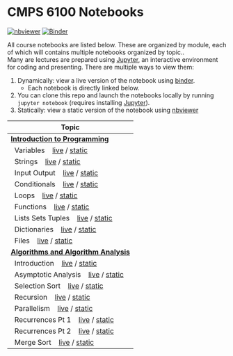 # CMPS 6100 Notebooks

[![nbviewer](https://github.com/jupyter/design/blob/master/logos/Badges/nbviewer_badge.svg)](https://nbviewer.org/github/CMPS-6100/notebooks/tree/main/)
[![Binder](https://mybinder.org/badge_logo.svg)](https://mybinder.org/v2/gh/cmps2200-fall2021/cmps-2200-slides/main)

All course notebooks are listed below. These are organized by module, each of which will contains multiple notebooks organized by topic..  
Many are lectures are prepared using [Jupyter](https://jupyter.org/), an interactive environment for coding and presenting. There are multiple ways to view them:

1. Dynamically: view a live version of the notebook using [binder](https://mybinder.org/). 
    -   Each notebook is directly linked below.
2. You can  clone this repo and launch the notebooks locally by running `jupyter notebook` (requires installing  [Jupyter](https://jupyter.org/)).
3. Statically: view a static version of the notebook using [nbviewer](https://nbviewer.jupyter.org)


|Topic|
|-----|
|[**Introduction to Programming**](https://github.com/CMPS-6100/notebooks/tree/main/01-Intro-to-Programming)|
|&nbsp;&nbsp;Variables &nbsp;&nbsp; [live](https://mybinder.org/v2/gh/CMPS-6100/notebooks/main?filepath=01-Intro-to-Programming/04-variables.ipynb) / [static](https://nbviewer.jupyter.org/github/CMPS-6100/notebooks/blob/main/01-Intro-to-Programming/04-variables.ipynb?flush_cache=True)|
|&nbsp;&nbsp;Strings &nbsp;&nbsp; [live](https://mybinder.org/v2/gh/CMPS-6100/notebooks/main?filepath=01-Intro-to-Programming/05-strings.ipynb) / [static](https://nbviewer.jupyter.org/github/CMPS-6100/notebooks/blob/main/01-Intro-to-Programming/05-strings.ipynb?flush_cache=True)|
|&nbsp;&nbsp;Input Output &nbsp;&nbsp; [live](https://mybinder.org/v2/gh/CMPS-6100/notebooks/main?filepath=01-Intro-to-Programming/06-input_output.ipynb) / [static](https://nbviewer.jupyter.org/github/CMPS-6100/notebooks/blob/main/01-Intro-to-Programming/06-input_output.ipynb?flush_cache=True)|
|&nbsp;&nbsp;Conditionals &nbsp;&nbsp; [live](https://mybinder.org/v2/gh/CMPS-6100/notebooks/main?filepath=01-Intro-to-Programming/07-conditionals.ipynb) / [static](https://nbviewer.jupyter.org/github/CMPS-6100/notebooks/blob/main/01-Intro-to-Programming/07-conditionals.ipynb?flush_cache=True)|
|&nbsp;&nbsp;Loops &nbsp;&nbsp; [live](https://mybinder.org/v2/gh/CMPS-6100/notebooks/main?filepath=01-Intro-to-Programming/08-loops.ipynb) / [static](https://nbviewer.jupyter.org/github/CMPS-6100/notebooks/blob/main/01-Intro-to-Programming/08-loops.ipynb?flush_cache=True)|
|&nbsp;&nbsp;Functions &nbsp;&nbsp; [live](https://mybinder.org/v2/gh/CMPS-6100/notebooks/main?filepath=01-Intro-to-Programming/09-functions.ipynb) / [static](https://nbviewer.jupyter.org/github/CMPS-6100/notebooks/blob/main/01-Intro-to-Programming/09-functions.ipynb?flush_cache=True)|
|&nbsp;&nbsp;Lists Sets Tuples &nbsp;&nbsp; [live](https://mybinder.org/v2/gh/CMPS-6100/notebooks/main?filepath=01-Intro-to-Programming/07-lists_sets_tuples.ipynb) / [static](https://nbviewer.jupyter.org/github/CMPS-6100/notebooks/blob/main/01-Intro-to-Programming/07-lists_sets_tuples.ipynb?flush_cache=True)|
|&nbsp;&nbsp;Dictionaries &nbsp;&nbsp; [live](https://mybinder.org/v2/gh/CMPS-6100/notebooks/main?filepath=01-Intro-to-Programming/08-dictionaries.ipynb) / [static](https://nbviewer.jupyter.org/github/CMPS-6100/notebooks/blob/main/01-Intro-to-Programming/08-dictionaries.ipynb?flush_cache=True)|
|&nbsp;&nbsp;Files &nbsp;&nbsp; [live](https://mybinder.org/v2/gh/CMPS-6100/notebooks/main?filepath=01-Intro-to-Programming/09-files.ipynb) / [static](https://nbviewer.jupyter.org/github/CMPS-6100/notebooks/blob/main/01-Intro-to-Programming/09-files.ipynb?flush_cache=True)|
|[**Algorithms and Algorithm Analysis**](https://github.com/CMPS-6100/notebooks/tree/main/02-Algorithms)|
|&nbsp;&nbsp;Introduction &nbsp;&nbsp; [live](https://mybinder.org/v2/gh/CMPS-6100/notebooks/main?filepath=02-Algorithms/02-introduction.ipynb) / [static](https://nbviewer.jupyter.org/github/CMPS-6100/notebooks/blob/main/02-Algorithms/02-introduction.ipynb?flush_cache=True)|
|&nbsp;&nbsp;Asymptotic Analysis &nbsp;&nbsp; [live](https://mybinder.org/v2/gh/CMPS-6100/notebooks/main?filepath=02-Algorithms/03-asymptotic_analysis.ipynb) / [static](https://nbviewer.jupyter.org/github/CMPS-6100/notebooks/blob/main/02-Algorithms/03-asymptotic_analysis.ipynb?flush_cache=True)|
|&nbsp;&nbsp;Selection Sort &nbsp;&nbsp; [live](https://mybinder.org/v2/gh/CMPS-6100/notebooks/main?filepath=02-Algorithms/04-selection_sort.ipynb) / [static](https://nbviewer.jupyter.org/github/CMPS-6100/notebooks/blob/main/02-Algorithms/04-selection_sort.ipynb?flush_cache=True)|
|&nbsp;&nbsp;Recursion &nbsp;&nbsp; [live](https://mybinder.org/v2/gh/CMPS-6100/notebooks/main?filepath=02-Algorithms/05-recursion.ipynb) / [static](https://nbviewer.jupyter.org/github/CMPS-6100/notebooks/blob/main/02-Algorithms/05-recursion.ipynb?flush_cache=True)|
|&nbsp;&nbsp;Parallelism &nbsp;&nbsp; [live](https://mybinder.org/v2/gh/CMPS-6100/notebooks/main?filepath=02-Algorithms/06-parallelism.ipynb) / [static](https://nbviewer.jupyter.org/github/CMPS-6100/notebooks/blob/main/02-Algorithms/06-parallelism.ipynb?flush_cache=True)|
|&nbsp;&nbsp;Recurrences Pt 1 &nbsp;&nbsp; [live](https://mybinder.org/v2/gh/CMPS-6100/notebooks/main?filepath=02-Algorithms/07-recurrences_pt_1.ipynb) / [static](https://nbviewer.jupyter.org/github/CMPS-6100/notebooks/blob/main/02-Algorithms/07-recurrences_pt_1.ipynb?flush_cache=True)|
|&nbsp;&nbsp;Recurrences Pt 2 &nbsp;&nbsp; [live](https://mybinder.org/v2/gh/CMPS-6100/notebooks/main?filepath=02-Algorithms/08-recurrences_pt_2.ipynb) / [static](https://nbviewer.jupyter.org/github/CMPS-6100/notebooks/blob/main/02-Algorithms/08-recurrences_pt_2.ipynb?flush_cache=True)|
|&nbsp;&nbsp;Merge Sort &nbsp;&nbsp; [live](https://mybinder.org/v2/gh/CMPS-6100/notebooks/main?filepath=02-Algorithms/09-merge_sort.ipynb) / [static](https://nbviewer.jupyter.org/github/CMPS-6100/notebooks/blob/main/02-Algorithms/09-merge_sort.ipynb?flush_cache=True)|